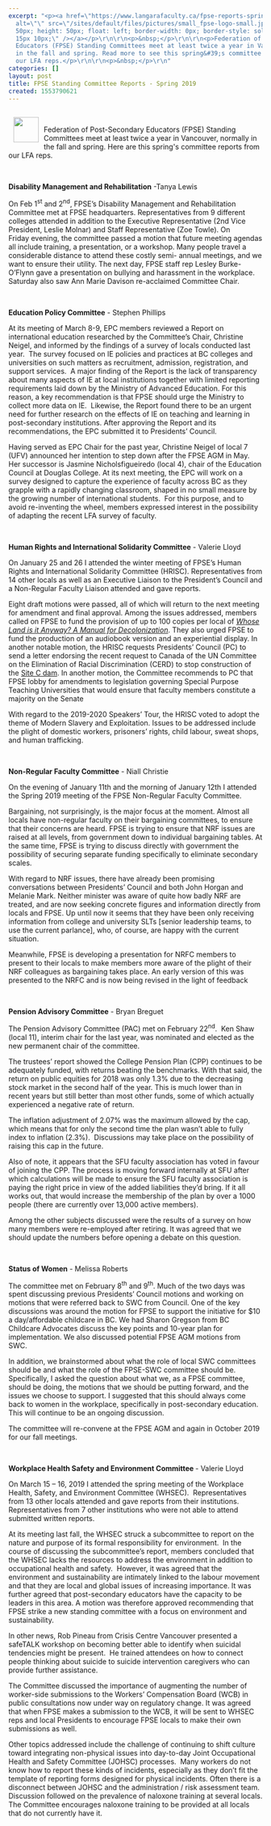 ```yaml
---
excerpt: "<p><a href=\"https://www.langarafaculty.ca/fpse-reports-spring-2019\"><img
  alt=\"\" src=\"/sites/default/files/pictures/small_fpse-logo-small.jpg\" style=\"width:
  50px; height: 50px; float: left; border-width: 0px; border-style: solid; margin:
  15px 10px;\" /></a></p>\r\n\r\n<p>&nbsp;</p>\r\n\r\n<p>Federation of Post-Secondary
  Educators (FPSE) Standing Committees meet at least twice a year in Vancouver, normally
  in the fall and spring. Read more to see this spring&#39;s committee reports from
  our LFA reps.</p>\r\n\r\n<p>&nbsp;</p>\r\n"
categories: []
layout: post
title: FPSE Standing Committee Reports - Spring 2019
created: 1553790621
---
```

<p><img alt="" src="/sites/default/files/pictures/small_fpse-logo-small.jpg" style="width: 50px; height: 50px; float: left; border-width: 0px; border-style: solid; margin: 15px 10px;" /></p>

<p>&nbsp;</p>

<p>Federation of Post-Secondary Educators (FPSE) Standing Committees meet at least twice a year in Vancouver, normally in the fall and spring. Here are this spring&#39;s committee reports from our LFA reps.</p>

<p>&nbsp;</p>

<p><strong>Disability Management and Rehabilitation</strong> -Tanya Lewis</p>

<p>On Feb 1<sup>st</sup> and 2<sup>nd</sup>, FPSE&rsquo;s Disability Management and Rehabilitation Committee met at FPSE&nbsp;headquarters. Representatives from 9 different colleges attended in addition to the Executive&nbsp;Representative (2nd Vice President, Leslie Molnar) and Staff Representative (Zoe Towle). On Friday&nbsp;evening, the committee passed a motion that future meeting agendas all include training, a&nbsp;presentation, or a workshop. Many people travel a considerable distance to attend these costly semi-&nbsp;annual meetings, and we want to ensure their utility. The next day, FPSE staff rep Lesley Burke-O&rsquo;Flynn&nbsp;gave a presentation on bullying and harassment in the workplace. Saturday also saw Ann Marie Davison&nbsp;re-acclaimed Committee Chair.</p>

<p>&nbsp;</p>

<p><strong>Education Policy Committee</strong> - Stephen Phillips</p>

<p>At its meeting of March 8-9, EPC members reviewed a Report on international education researched by the Committee&rsquo;s Chair, Christine Neigel, and informed by the findings of a survey of locals conducted last year.&nbsp; The survey focused on IE policies and practices at BC colleges and universities on such matters as recruitment, admission, registration, and support services.&nbsp; A major finding of the Report is the lack of transparency about many aspects of IE at local institutions together with limited reporting requirements laid down by the Ministry of Advanced Education. For this reason, a key recommendation is that FPSE should urge the Ministry to collect more data on IE.&nbsp; Likewise, the Report found there to be an urgent need for further research on the effects of IE on teaching and learning in post-secondary institutions. After approving the Report and its recommendations, the EPC submitted it to Presidents&rsquo; Council.</p>

<p>Having served as EPC Chair for the past year, Christine Neigel of local 7 (UFV) announced her intention to step down after the FPSE AGM in May.&nbsp; Her successor is Jasmine Nicholsfigueiredo (local 4), chair of the Education Council at Douglas College. At its next meeting, the EPC will work on a survey designed to capture the experience of faculty across BC as they grapple with a rapidly changing classroom, shaped in no small measure by the growing number of international students.&nbsp; For this purpose, and to avoid re-inventing the wheel, members expressed interest in the possibility of adapting the recent LFA survey of faculty.</p>

<p>&nbsp;</p>

<p><strong>Human Rights and International Solidarity Committee</strong> - Valerie Lloyd</p>

<p>On January 25 and 26 I attended the winter meeting of FPSE&rsquo;s Human Rights and International Solidarity Committee (HRISC). Representatives from 14 other locals as well as an Executive Liaison to the President&rsquo;s Council and a Non-Regular Faculty Liaison attended and gave reports.</p>

<p>Eight draft motions were passed, all of which will return to the next meeting for amendment and final approval. Among the issues addressed, members called on FPSE to fund the provision of up to 100 copies per local of <em><a href="https://fpse.ca/decolonization_manual_whose_land_is_it_anyway">Whose Land is it Anyway? A Manual for Decolonization</a></em>. They also urged FPSE to fund the production of an audiobook version and an experiential display. In another notable motion, the HRISC requests Presidents&rsquo; Council (PC) to send a letter endorsing the recent request to Canada of the UN Committee on the Elimination of Racial Discrimination (CERD) to stop construction of the <a href="https://www.ubcic.bc.ca/open_letter_urges_governments_to_suspend_construction_of_site_c_dam">Site C dam</a>. In another motion, the Committee recommends to PC that FPSE lobby for amendments to legislation governing Special Purpose Teaching Universities that would ensure that faculty members constitute a majority on the Senate</p>

<p>With regard to the 2019-2020 Speakers&rsquo; Tour, the HRISC voted to adopt the theme of Modern Slavery and Exploitation. Issues to be addressed include the plight of domestic workers, prisoners&rsquo; rights, child labour, sweat shops, and human trafficking.</p>

<p>&nbsp;</p>

<p><strong>Non-Regular Faculty Committee</strong> - Niall Christie</p>

<p>On the evening of January 11th and the morning of January 12th I attended the Spring 2019 meeting of the FPSE Non-Regular Faculty Committee.</p>

<p>Bargaining, not surprisingly, is the major focus at the moment. Almost all locals have non-regular faculty on their bargaining committees, to ensure that their concerns are heard. FPSE is trying to ensure that NRF issues are raised at all levels, from government down to individual bargaining tables. At the same time, FPSE is trying to discuss directly with government the possibility of securing separate funding specifically to eliminate secondary scales.</p>

<p>With regard to NRF issues, there have already been promising conversations between Presidents&rsquo; Council and both John Horgan and Melanie Mark. Neither minister was aware of quite how badly NRF are treated, and are now seeking concrete figures and information directly from locals and FPSE. Up until now it seems that they have been only receiving information from college and university SLTs [senior leadership teams, to use the current parlance], who, of course, are happy with the current situation.</p>

<p>Meanwhile, FPSE is developing a presentation for NRFC members to present to their locals to make members more aware of the plight of their NRF colleagues as bargaining takes place. An early version of this was presented to the NRFC and is now being revised in the light of feedback</p>

<p>&nbsp;</p>

<p><strong>Pension Advisory Committee</strong> - Bryan Breguet</p>

<p>The Pension Advisory Committee (PAC) met on February 22<sup>nd</sup>.&nbsp; Ken Shaw (local 11), interim chair for the last year, was nominated and elected as the new permanent chair of the committee.</p>

<p>The trustees&rsquo; report showed the College Pension Plan (CPP) continues to be adequately funded, with returns beating the benchmarks. With that said, the return on public equities for 2018 was only 1.3% due to the decreasing stock market in the second half of the year. This is much lower than in recent years but still better than most other funds, some of which actually experienced a negative rate of return.</p>

<p>The inflation adjustment of 2.07% was the maximum allowed by the cap, which means that for only the second time the plan wasn&rsquo;t able to fully index to inflation (2.3%).&nbsp; Discussions may take place on the possibility of raising this cap in the future.</p>

<p>Also of note, it appears that the SFU faculty association has voted in favour of joining the CPP. The process is moving forward internally at SFU after which calculations will be made to ensure the SFU faculty association is paying the right price in view of the added liabilities they&rsquo;d bring. If it all works out, that would increase the membership of the plan by over a 1000 people (there are currently over 13,000 active members).</p>

<p>Among the other subjects discussed were the results of a survey on how many members were re-employed after retiring. It was agreed that we should update the numbers before opening a debate on this question.</p>

<p>&nbsp;</p>

<p><strong>Status of Women</strong> - Melissa Roberts</p>

<p>The committee met on February 8<sup>th</sup>&nbsp;and 9<sup>th</sup>. Much of the two days was spent discussing previous Presidents&rsquo; Council motions and working on motions that were referred back to SWC from Council. One of the key discussions was around the motion for FPSE to support the initiative for $10 a day/affordable childcare in BC. We had Sharon Gregson from BC Childcare Advocates discuss the key points and 10-year plan for implementation. We also discussed potential FPSE AGM motions from SWC.&nbsp;</p>

<p>In addition, we brainstormed about what the role of local SWC committees should be and what the role of the FPSE-SWC committee should be. Specifically, I asked the question about what we, as a FPSE committee, should be doing, the motions that we should be putting forward, and the issues we choose to support. I suggested that this should always come back to women in the workplace, specifically in post-secondary education. This will continue to be an ongoing discussion.</p>

<p>The committee will re-convene at the FPSE AGM and again in October 2019 for our fall meetings.</p>

<p>&nbsp;</p>

<p><strong>Workplace Health Safety and Environment Committee </strong>- Valerie Lloyd</p>

<p>On March 15 &ndash; 16, 2019 I attended the spring meeting of the Workplace Health, Safety, and Environment Committee (WHSEC).&nbsp; Representatives from 13 other locals attended and gave reports from their institutions.&nbsp; Representatives from 7 other institutions who were not able to attend submitted written reports.</p>

<p>At its meeting last fall, the WHSEC struck a subcommittee to report on the nature and purpose of its formal responsibility for environment.&nbsp; In the course of discussing the subcommittee&rsquo;s report, members concluded that the WHSEC lacks the resources to address the environment in addition to occupational health and safety.&nbsp; However, it was agreed that the environment and sustainability are intimately linked to the labour movement and that they are local and global issues of increasing importance. It was further agreed that post-secondary educators have the capacity to be leaders in this area. A motion was therefore approved recommending that FPSE strike a new standing committee with a focus on environment and sustainability.</p>

<p>In other news, Rob Pineau from Crisis Centre Vancouver presented a safeTALK workshop on becoming better able to identify when suicidal tendencies might be present.&nbsp; He trained attendees on how to connect people thinking about suicide to suicide intervention caregivers who can provide further assistance.</p>

<p>The Committee discussed the importance of augmenting the number of worker-side submissions to the Workers&rsquo; Compensation Board (WCB) in public consultations now under way on regulatory change. It was agreed that when FPSE makes a submission to the WCB, it will be sent to WHSEC reps and local Presidents to encourage FPSE locals to make their own submissions as well.</p>

<p>Other topics addressed include the challenge of continuing to shift culture toward integrating non-physical issues into day-to-day Joint Occupational Health and Safety Committee (JOHSC) processes.&nbsp; Many workers do not know how to report these kinds of incidents, especially as they don&rsquo;t fit the template of reporting forms designed for physical incidents. Often there is a disconnect between JOHSC and the administration / risk assessment team. Discussion followed on the prevalence of naloxone training at several locals. The Committee encourages naloxone training to be provided at all locals that do not currently have it.</p>

